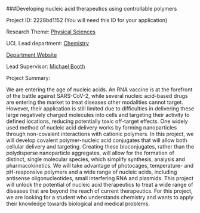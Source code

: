 ###Developing nucleic acid therapeutics using controllable polymers

Project ID: 2228bd1152
(You will need this ID for your application)

Research Theme: [Physical Sciences](../themes/physical-sciences.md)

UCL Lead department: [Chemistry](../departments/chemistry.md)

[Department Website](https://www.ucl.ac.uk/chemistry)

Lead Supervisor: [Michael Booth](https://iris.ucl.ac.uk/iris/browse/profile?upi=MBOOT92)

Project Summary:

We are entering the age of nucleic acids. An RNA vaccine is at the forefront of the battle against SARS-CoV-2, while several nucleic acid-based drugs are entering the market to treat diseases other modalities cannot target. However, their application is still limited due to difficulties in delivering these large negatively charged molecules into cells and targeting their activity to defined locations, reducing potentially toxic off-target effects. One widely used method of nucleic acid delivery works by forming nanoparticles through non-covalent interactions with cationic polymers. 
 In this project, we will develop covalent polymer-nucleic acid conjugates that will allow both cellular delivery and targeting. Creating these bioconjugates, rather than the polydisperse nanoparticle aggregates, will allow for the formation of distinct, single molecular species, which simplify synthesis, analysis and pharmacokinetics. We will take advantage of photocages, temperature- and pH-responsive polymers and a wide range of nucleic acids, including antisense oligonucleotides, small interfering RNA and plasmids. This project will unlock the potential of nucleic acid therapeutics to treat a wide range of diseases that are beyond the reach of current therapeutics. 
 For this project, we are looking for a student who understands chemistry and wants to apply their knowledge towards biological and medical problems.
